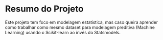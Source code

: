 # Resumo do Projeto
Este  projeto  tem  foco  em  modelagem  estatística,  mas  caso  queira  aprender  como trabalhar como mesmo dataset para modelagem preditiva (Machine Learning) usando o Scikit-learn ao invés do Statsmodels.